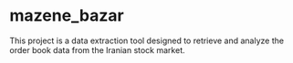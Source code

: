 # mazene_bazar
This project is a data extraction tool designed to retrieve and analyze the order book data from the Iranian stock market.
